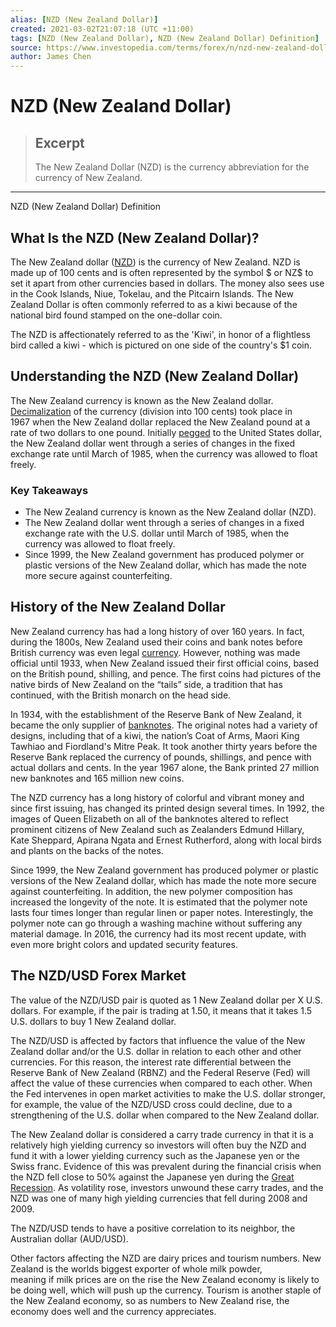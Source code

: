 ```yaml
---
alias: [NZD (New Zealand Dollar)]
created: 2021-03-02T21:07:18 (UTC +11:00)
tags: [NZD (New Zealand Dollar), NZD (New Zealand Dollar) Definition]
source: https://www.investopedia.com/terms/forex/n/nzd-new-zealand-dollar.asp
author: James Chen
---
```


# NZD (New Zealand Dollar)

> ## Excerpt
> The New Zealand Dollar (NZD) is the currency abbreviation for the currency of New Zealand.

---

NZD (New Zealand Dollar) Definition
## What Is the NZD (New Zealand Dollar)?

The New Zealand dollar ([NZD](https://www.investopedia.com/ask/answers/08/currency-in-new-zealand.asp)) is the currency of New Zealand. NZD is made up of 100 cents and is often represented by the symbol $ or NZ$ to set it apart from other currencies based in dollars. The money also sees use in the Cook Islands, Niue, Tokelau, and the Pitcairn Islands. The New Zealand Dollar is often commonly referred to as a kiwi because of the national bird found stamped on the one-dollar coin.

The NZD is affectionately referred to as the 'Kiwi', in honor of a flightless bird called a kiwi - which is pictured on one side of the country's $1 coin.

## Understanding the NZD (New Zealand Dollar)

The New Zealand currency is known as the New Zealand dollar. [Decimalization](https://www.investopedia.com/terms/d/decimalization.asp) of the currency (division into 100 cents) took place in 1967 when the New Zealand dollar replaced the New Zealand pound at a rate of two dollars to one pound. Initially [pegged](https://www.investopedia.com/terms/p/pegging.asp) to the United States dollar, the New Zealand dollar went through a series of changes in the fixed exchange rate until March of 1985, when the currency was allowed to float freely.

### Key Takeaways

-   The New Zealand currency is known as the New Zealand dollar (NZD).
-   The New Zealand dollar went through a series of changes in a fixed exchange rate with the U.S. dollar until March of 1985, when the currency was allowed to float freely.
-   Since 1999, the New Zealand government has produced polymer or plastic versions of the New Zealand dollar, which has made the note more secure against counterfeiting.

## History of the New Zealand Dollar

New Zealand currency has had a long history of over 160 years. In fact, during the 1800s, New Zealand used their coins and bank notes before British currency was even legal [currency](https://www.investopedia.com/terms/c/currency.asp). However, nothing was made official until 1933, when New Zealand issued their first official coins, based on the British pound, shilling, and pence. The first coins had pictures of the native birds of New Zealand on the “tails” side, a tradition that has continued, with the British monarch on the head side.

In 1934, with the establishment of the Reserve Bank of New Zealand, it became the only supplier of [banknotes](https://www.investopedia.com/terms/b/banknote.asp). The original notes had a variety of designs, including that of a kiwi, the nation’s Coat of Arms, Maori King Tawhiao and Fiordland's Mitre Peak. It took another thirty years before the Reserve Bank replaced the currency of pounds, shillings, and pence with actual dollars and cents. In the year 1967 alone, the Bank printed 27 million new banknotes and 165 million new coins.

The NZD currency has a long history of colorful and vibrant money and since first issuing, has changed its printed design several times. In 1992, the images of Queen Elizabeth on all of the banknotes altered to reflect prominent citizens of New Zealand such as Zealanders Edmund Hillary, Kate Sheppard, Apirana Ngata and Ernest Rutherford, along with local birds and plants on the backs of the notes.

Since 1999, the New Zealand government has produced polymer or plastic versions of the New Zealand dollar, which has made the note more secure against counterfeiting. In addition, the new polymer composition has increased the longevity of the note. It is estimated that the polymer note lasts four times longer than regular linen or paper notes. Interestingly, the polymer note can go through a washing machine without suffering any material damage. In 2016, the currency had its most recent update, with even more bright colors and updated security features.

## The NZD/USD Forex Market

The value of the NZD/USD pair is quoted as 1 New Zealand dollar per X U.S. dollars. For example, if the pair is trading at 1.50, it means that it takes 1.5 U.S. dollars to buy 1 New Zealand dollar.

The NZD/USD is affected by factors that influence the value of the New Zealand dollar and/or the U.S. dollar in relation to each other and other currencies. For this reason, the interest rate differential between the Reserve Bank of New Zealand (RBNZ) and the Federal Reserve (Fed) will affect the value of these currencies when compared to each other. When the Fed intervenes in open market activities to make the U.S. dollar stronger, for example, the value of the NZD/USD cross could decline, due to a strengthening of the U.S. dollar when compared to the New Zealand dollar.

The New Zealand dollar is considered a carry trade currency in that it is a relatively high yielding currency so investors will often buy the NZD and fund it with a lower yielding currency such as the Japanese yen or the Swiss franc. Evidence of this was prevalent during the financial crisis when the NZD fell close to 50% against the Japanese yen during the [Great Recession](https://www.investopedia.com/terms/g/great-recession.asp). As volatility rose, investors unwound these carry trades, and the NZD was one of many high yielding currencies that fell during 2008 and 2009. 

The NZD/USD tends to have a positive correlation to its neighbor, the Australian dollar (AUD/USD).

Other factors affecting the NZD are dairy prices and tourism numbers. New Zealand is the worlds biggest exporter of whole milk powder, meaning if milk prices are on the rise the New Zealand economy is likely to be doing well, which will push up the currency. Tourism is another staple of the New Zealand economy, so as numbers to New Zealand rise, the economy does well and the currency appreciates.
